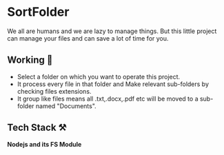 # SortFolder
         
We all are humans and we are lazy to manage things. 
But this little project can manage your files and can save a lot of time for you.

## Working 📝 

- Select a folder on which you want to operate this project.
- It process every file in that folder and Make relevant sub-folders by checking files extensions.
- It group like files means all .txt,.docx,.pdf etc will be moved to a sub-folder named "Documents".

## Tech Stack ⚒

**Nodejs and its FS Module**
